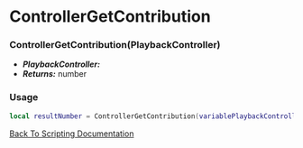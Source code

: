 # ControllerGetContribution

### ControllerGetContribution(PlaybackController)
- ***PlaybackController:*** 
- ***Returns:*** number

### Usage

```Lua
local resultNumber = ControllerGetContribution(variablePlaybackController)
```


[Back To Scripting Documentation](../README.md)

